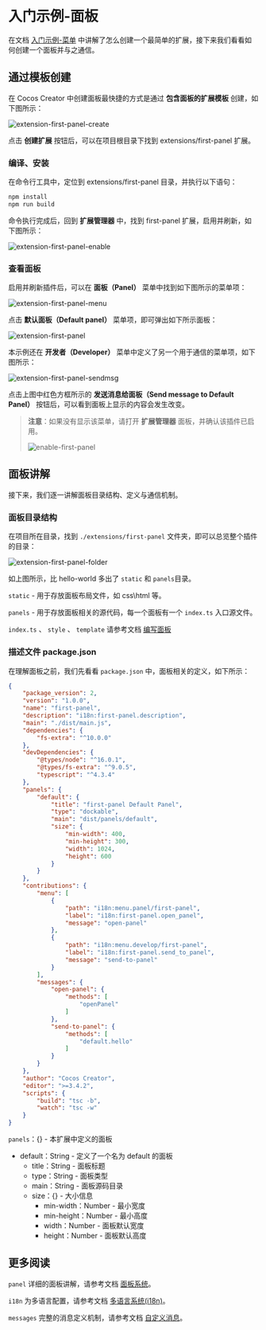 # 入门示例-面板

在文档 [入门示例-菜单](./first.md) 中讲解了怎么创建一个最简单的扩展，接下来我们看看如何创建一个面板并与之通信。

## 通过模板创建

在 Cocos Creator 中创建面板最快捷的方式是通过 **包含面板的扩展模板** 创建，如下图所示：

![extension-first-panel-create](./first/extension-first-panel-create.png)

点击 **创建扩展** 按钮后，可以在项目根目录下找到 extensions/first-panel 扩展。

### 编译、安装

在命令行工具中，定位到 extensions/first-panel 目录，并执行以下语句：

```bash
npm install
npm run build
```

命令执行完成后，回到 **扩展管理器** 中，找到 first-panel 扩展，启用并刷新，如下图所示：

![extension-first-panel-enable](./first/extension-first-panel-enable.png)

### 查看面板

启用并刷新插件后，可以在 **面板（Panel）** 菜单中找到如下图所示的菜单项：

![extension-first-panel-menu](./first/extension-first-panel-menu.png)

点击 **默认面板（Default panel）** 菜单项，即可弹出如下所示面板：

![extension-first-panel](./first/extension-first-panel.png)

本示例还在 **开发者（Developer）** 菜单中定义了另一个用于通信的菜单项，如下图所示：

![extension-first-panel-sendmsg](./first/extension-first-panel-sendmsg.png)

点击上图中红色方框所示的 **发送消息给面板（Send message to Default Panel）** 按钮后，可以看到面板上显示的内容会发生改变。

> **注意**：如果没有显示该菜单，请打开 **扩展管理器** 面板，并确认该插件已启用。
>
> ![enable-first-panel](./image/enable-first-panel.png)

## 面板讲解

接下来，我们逐一讲解面板目录结构、定义与通信机制。

### 面板目录结构

在项目所在目录，找到 `./extensions/first-panel` 文件夹，即可以总览整个插件的目录：

![extension-first-panel-folder](./first/extension-first-panel-folder.png)

如上图所示，比 hello-world 多出了 `static` 和 `panels`目录。

`static` - 用于存放面板布局文件，如 css\html 等。

`panels` - 用于存放面板相关的源代码，每一个面板有一个 `index.ts` 入口源文件。

`index.ts` 、 `style` 、 `template` 请参考文档 [编写面板](./panel-boot.md)

### 描述文件 package.json

在理解面板之前，我们先看看 `package.json` 中，面板相关的定义，如下所示：

```json
{
    "package_version": 2,
    "version": "1.0.0",
    "name": "first-panel",
    "description": "i18n:first-panel.description",
    "main": "./dist/main.js",
    "dependencies": {
        "fs-extra": "^10.0.0"
    },
    "devDependencies": {
        "@types/node": "^16.0.1",
        "@types/fs-extra": "^9.0.5",
        "typescript": "^4.3.4"
    },
    "panels": {
        "default": {
            "title": "first-panel Default Panel",
            "type": "dockable",
            "main": "dist/panels/default",
            "size": {
                "min-width": 400,
                "min-height": 300,
                "width": 1024,
                "height": 600
            }
        }
    },
    "contributions": {
        "menu": [
            {
                "path": "i18n:menu.panel/first-panel",
                "label": "i18n:first-panel.open_panel",
                "message": "open-panel"
            },
            {
                "path": "i18n:menu.develop/first-panel",
                "label": "i18n:first-panel.send_to_panel",
                "message": "send-to-panel"
            }
        ],
        "messages": {
            "open-panel": {
                "methods": [
                    "openPanel"
                ]
            },
            "send-to-panel": {
                "methods": [
                    "default.hello"
                ]
            }
        }
    },
    "author": "Cocos Creator",
    "editor": ">=3.4.2",
    "scripts": {
        "build": "tsc -b",
        "watch": "tsc -w"
    }
}
```

`panels`：{} - 本扩展中定义的面板
- default：String - 定义了一个名为 default 的面板
    - title：String - 面板标题
    - type：String - 面板类型
    - main：String - 面板源码目录
    - size：{} - 大小信息
        - min-width：Number - 最小宽度
        - min-height：Number - 最小高度
        - width：Number - 面板默认宽度
        - height：Number - 面板默认高度

## 更多阅读

`panel` 详细的面板讲解，请参考文档 [面板系统](./panel.md)。

`i18n` 为多语言配置，请参考文档 [多语言系统(i18n)](./i18n.md)。

`messages` 完整的消息定义机制，请参考文档 [自定义消息](./contributions-messages.md)。

